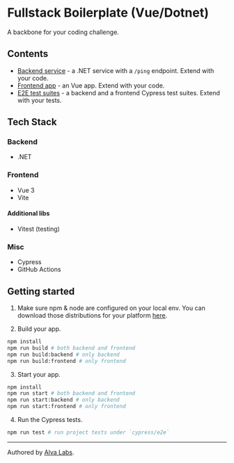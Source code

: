 # Fullstack Boilerplate (Vue/Dotnet)

A backbone for your coding challenge.

## Contents

- [Backend service](app-backend) - a .NET service with a `/ping` endpoint. Extend with your code.
- [Frontend app](app-frontend) - an Vue app. Extend with your code.
- [E2E test suites](cypress/e2e) - a backend and a frontend Cypress test suites. Extend with your tests.

## Tech Stack

### Backend

- .NET

### Frontend

- Vue 3
- Vite

#### Additional libs

- Vitest (testing)

### Misc

- Cypress
- GitHub Actions

## Getting started

1. Make sure npm & node are configured on your local env. You can download those distributions for your platform [here](https://nodejs.org/en/download/).

2. Build your app.

```bash
npm install
npm run build # both backend and frontend
npm run build:backend # only backend
npm run build:frontend # only frontend
```

3. Start your app.

```bash
npm install
npm run start # both backend and frontend
npm run start:backend # only backend
npm run start:frontend # only frontend
```

4. Run the Cypress tests.

```bash
npm run test # run project tests under `cypress/e2e`
```

---

Authored by [Alva Labs](https://www.alvalabs.io/).
